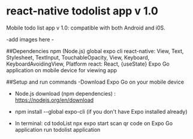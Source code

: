 # react-native todolist app v 1.0
Mobile todo list app v 1.0: compatible with both Android and i0S.

-add images here - 


##Dependencies
npm (Node.js) 
global expo cli
react-native: View, Text, Stylesheet, TextInput, TouchableOpacity, View, Keyboard, KeyboardAvoidingView, Platform
react: React, {useState}
Expo Go application on mobile device for viewing app

##Setup and run commands
-Download Expo Go on your mobile device
- Node.js download (npm dependencies) : https://nodejs.org/en/download
- npm install --global expo-cli (if you don't have Expo installed already)
  
- In terminal:
  cd todoList
  npx expo start
  scan qr code on Expo Go application
  run todolist application
